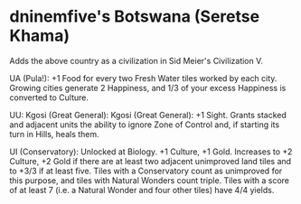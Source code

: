 # dninemfive's Botswana (Seretse Khama)
Adds the above country as a civilization in Sid Meier's Civilization V.

UA (Pula!): +1 Food for every two Fresh Water tiles worked by each city. Growing cities generate 2 Happiness, and 1/3 of your excess Happiness is converted to Culture.

UU: Kgosi (Great General): Kgosi (Great General): +1 Sight. Grants stacked and adjacent units the ability to ignore Zone of Control and, if starting its turn in Hills, heals them.

UI (Conservatory): Unlocked at Biology. +1 Culture, +1 Gold. Increases to +2 Culture, +2 Gold if there are at least two adjacent unimproved land tiles and to +3/3 if at least five. Tiles with a Conservatory count as unimproved for this purpose, and tiles with Natural Wonders count triple. Tiles with a score of at least 7 (i.e. a Natural Wonder and four other tiles) have 4/4 yields.